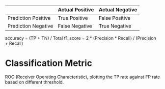 
|                     | Actual Positive | Actual Negative |
| ------------------- | --------------- | --------------- |
| Prediction Positive | True Positive   | False Positive  |
| Prediction Negative | False Negative  | True Negative   |
accuracy = (TP + TN) / Total
f1_score = 2 * (Precision * Recall) / (Precision + Recall)

# Classification Metric
ROC (Receiver Operating Characteristic), plotting the TP rate against FP rate based on different threshold. 